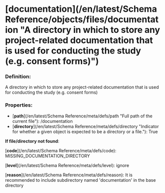 # [documentation](/en/latest/Schema Reference/objects/files/documentation "A directory in which to store any project-related documentation that is used for conducting the study \(e.g. consent forms\)")

### Definition:

A directory in which to store any project-related documentation that is used for conducting the study \(e.g. consent forms\)

### Properties:

- [**path**](/en/latest/Schema Reference/meta/defs/path "Full path of the current file"): /documentation
- [**directory**](/en/latest/Schema Reference/meta/defs/directory "Indicator for whether a given object is expected to be a directory or a file."): True

**If file/directory not found**:

[**code**](/en/latest/Schema Reference/meta/defs/code): MISSING_DOCUMENTATION_DIRECTORY

[**level**](/en/latest/Schema Reference/meta/defs/level): ignore

[**reason**](/en/latest/Schema Reference/meta/defs/reason): It is recommended to include subdirectory named 'documentation' in the base directory